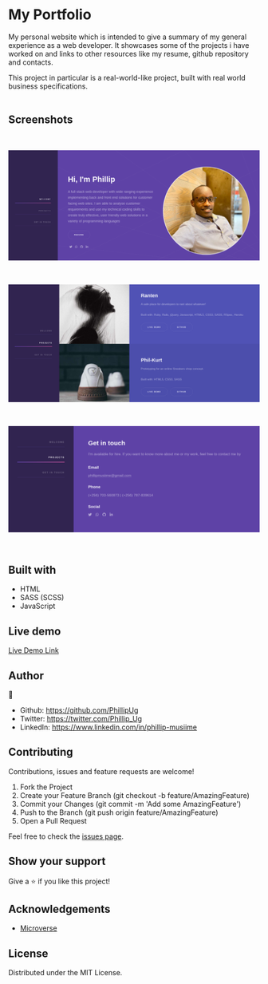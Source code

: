 # My Portfolio
My personal website which is intended to give a summary of my general experience as a web developer. It showcases some of the projects i have worked on and links to other resources like my resume, github repository and contacts.

This project in particular is a real-world-like project, built with real world business specifications.
<br>
<br>
## Screenshots
<br>
<p float="left">
 <img src="images/scrn1.png" >
</p>
<br>
<p float="left">
<img src="images/scrn2.png">
 </p>
<br>
 <p float="left">
<img src="images/scrn3.png">
 </p>
<br>

## Built with
  * HTML
  * SASS (SCSS)
  * JavaScript

## Live demo
[Live Demo Link](https://github.com/PhillipUg/phillipug.github.io)

## Author

 :bust_in_silhouette:
 * Github: https://github.com/PhillipUg
 * Twitter: https://twitter.com/Phillip_Ug
 * LinkedIn: https://www.linkedin.com/in/phillip-musiime


## Contributing
Contributions, issues and feature requests are welcome!

   1. Fork the Project
   2. Create your Feature Branch (git checkout -b feature/AmazingFeature)
   3. Commit your Changes (git commit -m 'Add some AmazingFeature')
   4. Push to the Branch (git push origin feature/AmazingFeature)
   5. Open a Pull Request

Feel free to check the [issues page](https://github.com/PhillipUg/phillipug.github.io/issues).

## Show your support
Give a :star: if you like this project!

## Acknowledgements
  * [Microverse](https://www.microverse.org/)
  
## License
 Distributed under the MIT License.
